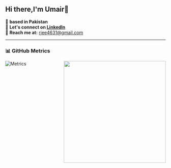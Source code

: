 ## Hi there,I'm Umair👋


📍 **based in Pakistan**  
💼 **Let's connect on [LinkedIn](https://www.linkedin.com/in/98b521233)**  
📧 **Reach me at:** [rjee4631@gmail.com](mailto:rjee4631@gmail.com)

---

### 📊 GitHub Metrics
![Metrics](https://gist.githubusercontent.com/r-jee/4185c5f5e50f8d37a781a907b0223734/raw/github-metrics.svg)
[<img align="right" width="320" src="https://github.com/hydrotho/hydrotho/assets/42911474/79238f00-0ce2-4c11-95d6-3abbb73fc6e1">](#)
